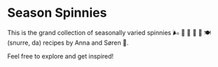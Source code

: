 # Season Spinnies
This is the grand collection of seasonally varied spinnies &#127788; &#127793; &#127809; &#127875; &#127876; &#127869; (snurre, da) recipes by Anna and Søren &#128069;. 

Feel free to explore and get inspired!
